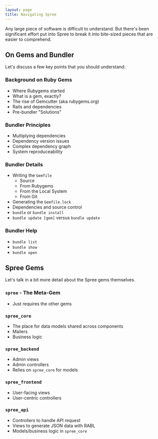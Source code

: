 ```yaml
---
layout: page
title: Navigating Spree
---
```


Any large piece of software is difficult to understand. But there's been significant effort put into Spree to break it into bite-sized pieces that are easier to comprehend.

## On Gems and Bundler

Let's discuss a few key points that you should understand:

### Background on Ruby Gems

* Where Rubygems started
* What is a gem, exactly?
* The rise of Gemcutter (aka rubygems.org)
* Rails and dependencies
* Pre-bundler "Solutions"

### Bundler Principles

* Multiplying dependencies
* Dependency version issues
* Complex dependency graph
* System reproduceability

### Bundler Details

* Writing the `Gemfile`
  * Source
  * From Rubygems
  * From the Local System
  * From Git
* Generating the `Gemfile.lock`
* Dependencies and source control
* `bundle` or `bundle install`
* `bundle update [gem]` versus `bundle update`

### Bundler Help

* `bundle list`
* `bundle show`
* `bundle open`

## Spree Gems

Let's talk in a bit more detail about the Spree gems themselves.

### `spree` - The Meta-Gem

* Just requires the other gems

### `spree_core`

* The place for data models shared across components
* Mailers
* Business logic

### `spree_backend`

* Admin views
* Admin controllers
* Relies on `spree_core` for models

### `spree_frontend`

* User-facing views
* User-centric controllers

### `spree_api`

* Controllers to handle API request
* Views to generate JSON data with RABL
* Models/business logic in `spree_core`
